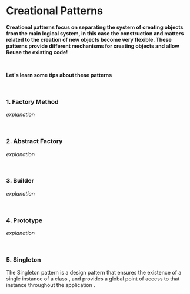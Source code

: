 

# Creational Patterns


**Creational patterns focus on separating the system of creating objects from the main logical system, in this case the construction and matters related to the creation of new objects become very flexible. These patterns provide different mechanisms for creating objects and allow Reuse the existing code!**

<br/>

**Let's learn some tips about these patterns**

<br/>

###  1. Factory Method
*explanation*

<br/>

###  2. Abstract Factory

*explanation*

<br/>

###  3. Builder


*explanation*

<br/>

###  4. Prototype


*explanation*

<br/>

###  5. Singleton

The Singleton pattern is a design pattern that ensures the existence of a single instance of a class , and provides a global point of access to that instance throughout the application .

<br/>


